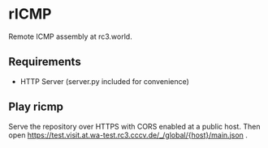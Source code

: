 # rICMP

Remote ICMP assembly at rc3.world.

## Requirements

* HTTP Server (server.py included for convenience)

## Play ricmp

Serve the repository over HTTPS with CORS enabled at a public host. Then open
https://test.visit.at.wa-test.rc3.cccv.de/_/global/{host}/main.json .
